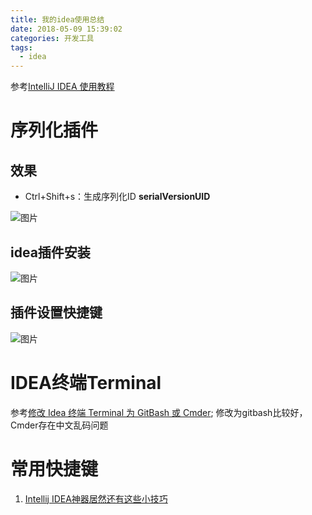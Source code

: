 ```yaml
---
title: 我的idea使用总结
date: 2018-05-09 15:39:02
categories: 开发工具
tags:
  - idea
---
```


参考[IntelliJ IDEA 使用教程](http://wiki.jikexueyuan.com/project/intellij-idea-tutorial/)  

# 序列化插件  

## 效果  

* Ctrl+Shift+s：生成序列化ID **serialVersionUID**  

![图片](http://p8hqd7oln.bkt.clouddn.com/18-5-10/30770183.jpg)

## idea插件安装  

![图片](http://p8hqd7oln.bkt.clouddn.com/18-5-10/97346624.jpg)

## 插件设置快捷键  

![图片](http://p8hqd7oln.bkt.clouddn.com/18-5-10/66397016.jpg)

# IDEA终端Terminal  

参考[修改 Idea 终端 Terminal 为 GitBash 或 Cmder](https://segmentfault.com/a/1190000012717033); 修改为gitbash比较好，Cmder存在中文乱码问题  

# 常用快捷键  

1. [Intellij IDEA神器居然还有这些小技巧](https://blog.csdn.net/linsongbin1/article/details/80211919)  





